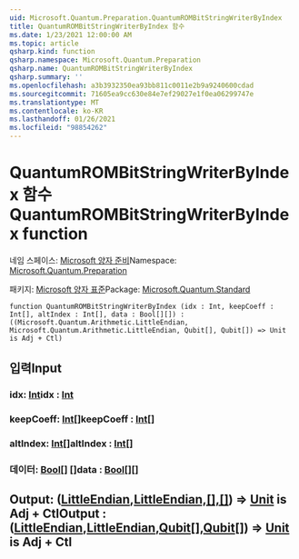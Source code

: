 ```yaml
---
uid: Microsoft.Quantum.Preparation.QuantumROMBitStringWriterByIndex
title: QuantumROMBitStringWriterByIndex 함수
ms.date: 1/23/2021 12:00:00 AM
ms.topic: article
qsharp.kind: function
qsharp.namespace: Microsoft.Quantum.Preparation
qsharp.name: QuantumROMBitStringWriterByIndex
qsharp.summary: ''
ms.openlocfilehash: a3b3932350ea93bb811c0011e2b9a9240600cdad
ms.sourcegitcommit: 71605ea9cc630e84e7ef29027e1f0ea06299747e
ms.translationtype: MT
ms.contentlocale: ko-KR
ms.lasthandoff: 01/26/2021
ms.locfileid: "98854262"
---
```

# <a name="quantumrombitstringwriterbyindex-function"></a><span data-ttu-id="a765a-102">QuantumROMBitStringWriterByIndex 함수</span><span class="sxs-lookup"><span data-stu-id="a765a-102">QuantumROMBitStringWriterByIndex function</span></span>

<span data-ttu-id="a765a-103">네임 스페이스: [Microsoft 양자 준비](xref:Microsoft.Quantum.Preparation)</span><span class="sxs-lookup"><span data-stu-id="a765a-103">Namespace: [Microsoft.Quantum.Preparation](xref:Microsoft.Quantum.Preparation)</span></span>

<span data-ttu-id="a765a-104">패키지: [Microsoft 양자 표준](https://nuget.org/packages/Microsoft.Quantum.Standard)</span><span class="sxs-lookup"><span data-stu-id="a765a-104">Package: [Microsoft.Quantum.Standard](https://nuget.org/packages/Microsoft.Quantum.Standard)</span></span>




```qsharp
function QuantumROMBitStringWriterByIndex (idx : Int, keepCoeff : Int[], altIndex : Int[], data : Bool[][]) : ((Microsoft.Quantum.Arithmetic.LittleEndian, Microsoft.Quantum.Arithmetic.LittleEndian, Qubit[], Qubit[]) => Unit is Adj + Ctl)
```


## <a name="input"></a><span data-ttu-id="a765a-105">입력</span><span class="sxs-lookup"><span data-stu-id="a765a-105">Input</span></span>

### <a name="idx--int"></a><span data-ttu-id="a765a-106">idx: [Int](xref:microsoft.quantum.lang-ref.int)</span><span class="sxs-lookup"><span data-stu-id="a765a-106">idx : [Int](xref:microsoft.quantum.lang-ref.int)</span></span>




### <a name="keepcoeff--int"></a><span data-ttu-id="a765a-107">keepCoeff: [Int](xref:microsoft.quantum.lang-ref.int)[]</span><span class="sxs-lookup"><span data-stu-id="a765a-107">keepCoeff : [Int](xref:microsoft.quantum.lang-ref.int)[]</span></span>




### <a name="altindex--int"></a><span data-ttu-id="a765a-108">altIndex: [Int](xref:microsoft.quantum.lang-ref.int)[]</span><span class="sxs-lookup"><span data-stu-id="a765a-108">altIndex : [Int](xref:microsoft.quantum.lang-ref.int)[]</span></span>




### <a name="data--bool"></a><span data-ttu-id="a765a-109">데이터: [Bool](xref:microsoft.quantum.lang-ref.bool)[] []</span><span class="sxs-lookup"><span data-stu-id="a765a-109">data : [Bool](xref:microsoft.quantum.lang-ref.bool)[][]</span></span>





## <a name="output--littleendianlittleendianqubitqubit--unit--is-adj--ctl"></a><span data-ttu-id="a765a-110">Output: ([LittleEndian](xref:Microsoft.Quantum.Arithmetic.LittleEndian),[LittleEndian,](xref:Microsoft.Quantum.Arithmetic.LittleEndian)[[],](xref:microsoft.quantum.lang-ref.qubit)[[]](xref:microsoft.quantum.lang-ref.qubit)) => [Unit](xref:microsoft.quantum.lang-ref.unit) is Adj + Ctl</span><span class="sxs-lookup"><span data-stu-id="a765a-110">Output : ([LittleEndian](xref:Microsoft.Quantum.Arithmetic.LittleEndian),[LittleEndian](xref:Microsoft.Quantum.Arithmetic.LittleEndian),[Qubit](xref:microsoft.quantum.lang-ref.qubit)[],[Qubit](xref:microsoft.quantum.lang-ref.qubit)[]) => [Unit](xref:microsoft.quantum.lang-ref.unit)  is Adj + Ctl</span></span>

